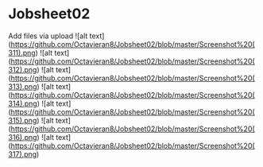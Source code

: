 # Jobsheet02
Add files via upload
![alt text] (https://github.com/Octavieran8/Jobsheet02/blob/master/Screenshot%20(311).png)
![alt text] (https://github.com/Octavieran8/Jobsheet02/blob/master/Screenshot%20(312).png)
![alt text] (https://github.com/Octavieran8/Jobsheet02/blob/master/Screenshot%20(313).png)
![alt text] (https://github.com/Octavieran8/Jobsheet02/blob/master/Screenshot%20(314).png)
![alt text] (https://github.com/Octavieran8/Jobsheet02/blob/master/Screenshot%20(315).png)
![alt text] (https://github.com/Octavieran8/Jobsheet02/blob/master/Screenshot%20(316).png)
![alt text] (https://github.com/Octavieran8/Jobsheet02/blob/master/Screenshot%20(317).png)
